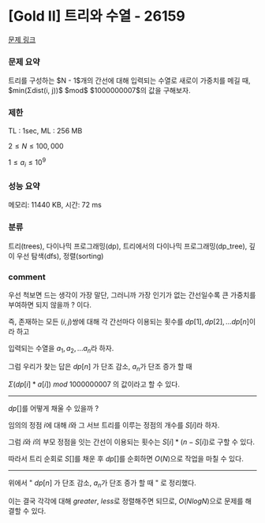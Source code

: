 # [Gold II] 트리와 수열 - 26159

[문제 링크](https://www.acmicpc.net/problem/26159)

### 문제 요약

<p> 트리를 구성하는 $N - 1$개의 간선에 대해 입력되는 수열로 새로이 가중치를 메길 때, $min(Σdist(i, j))$ $mod$ $1000000007$의 값을 구해보자.   </p>

### 제한

TL : 1sec, ML : 256 MB

$2 ≤ N ≤ 100,000$

$1 ≤ a_i ≤ 10^9$

### 성능 요약

메모리: 11440 KB, 시간: 72 ms

### 분류

트리(trees), 다이나믹 프로그래밍(dp), 트리에서의 다이나믹 프로그래밍(dp_tree), 깊이 우선 탐색(dfs), 정렬(sorting)

### comment

우선 척보면 드는 생각이 가장 말단, 그러니까 가장 인기가 없는 간선일수록 큰 가중치를 부여하면 되지 않을까 ? 이다.

즉, 존재하는 모든 $(i, j)$쌍에 대해 각 간선마다 이용되는 횟수를 $dp[1], dp[2], ... dp[n]$이라 하고

입력되는 수열을 $a_1, a_2, ... a_n$라 하자.

그럼 우리가 찾는 답은 $dp[n]$ 가 단조 감소, $a_n$가 단조 증가 할 때

$Σ(dp[i] * a[i])$ $mod$ $1000000007$ 의 값이라고 할 수 있다.

-----------------------------------------------------------------------------------------------------------------------------------------------------------------------

$dp[]$를 어떻게 채울 수 있을까 ?

임의의 정점 $i$에 대해 $i$와 그 서브 트리를 이루는 정점의 개수를 $S[i]$라 하자.

그럼 $i$와 $i$의 부모 정점을 잇는 간선이 이용되는 횟수는 $S[i] * (n - S[i])$로 구할 수 있다.

따라서 트리 순회로 $S[]$를 채운 후 $dp[]$를 순회하면 $O(N)$으로 작업을 마칠 수 있다.

-----------------------------------------------------------------------------------------------------------------------------------------------------------------------

위에서 " $dp[n]$ 가 단조 감소, $a_n$가 단조 증가 할 때 " 로 정리했다.

이는 결국 각각에 대해 $greater$, $less$로 정렬해주면 되므로, $O(NlogN)$으로 문제를 해결할 수 있다.
